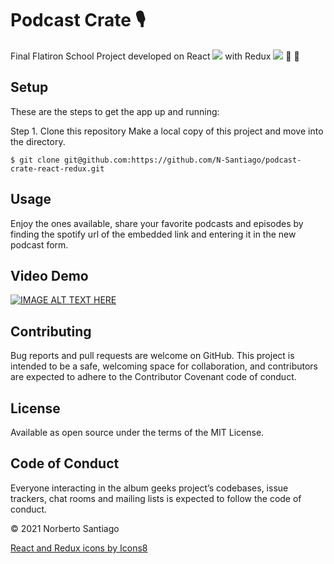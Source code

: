 # Podcast Crate :studio_microphone:
Final Flatiron School Project developed on React <img src="https://img.icons8.com/office/16/000000/react.png"/> with Redux <img src="https://img.icons8.com/color/16/000000/redux.png"/>  :rocket: :rocket:
## Setup 

These are the steps to get the app up and running:

Step 1. Clone this repository Make a local copy of this project and move into the directory. 

```$ git clone git@github.com:https://github.com/N-Santiago/podcast-crate-react-redux.git``` 

## Usage 

Enjoy the ones available, share your favorite podcasts and episodes by finding the spotify url of the embedded link and entering it in the new podcast form. 

## Video Demo

[![IMAGE ALT TEXT HERE](https://img.youtube.com/vi/NlvK35kcFVM/0.jpg)](https://www.youtube.com/watch?v=NlvK35kcFVM)

## Contributing 

Bug reports and pull requests are welcome on GitHub. This project is intended to be a safe, welcoming space for collaboration, and contributors are expected to adhere to the Contributor Covenant code of conduct.

## License 

Available as open source under the terms of the MIT License.

## Code of Conduct 

Everyone interacting in the album geeks project’s codebases, issue trackers, chat rooms and mailing lists is expected to follow the code of conduct.

© 2021 Norberto Santiago

<a href="https://icons8.com/icon/GObamiv1ZJcC/album">React and Redux icons by Icons8</a>
